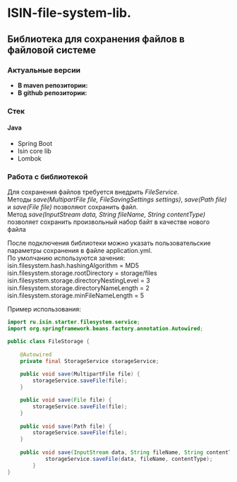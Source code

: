# ISIN-file-system-lib.

## Библиотека для сохранения файлов в файловой системе 

### Актуальные версии

- **В maven репозитории:**
- **В github репозитории:**

### Стек

#### Java

- Spring Boot
- Isin core lib
- Lombok

### Работа с библиотекой

Для сохранения файлов требуется внедрить *FileService*. <br>
Методы *save(MultipartFile file, FileSavingSettings settings)*, 
*save(Path file)* и *save(File file)* позволяют сохранить файл. <br>
Метод *save(InputStream data, String fileName, String contentType)* позволяет
сохранить произвольный набор байт в качестве нового файла

После подключения библиотеки можно указать пользовательские параметры сохранения
в файле application.yml. <br>
По умолчанию используются зачения:
<br> isin.filesystem.hash.hashingAlgorithm = MD5
<br> isin.filesystem.storage.rootDirectory = storage/files
<br> isin.filesystem.storage.directoryNestingLevel = 3
<br> isin.filesystem.storage.directoryNameLength = 2
<br> isin.filesystem.storage.minFileNameLength = 5

Пример использования:
```java
import ru.isin.starter.filesystem.service;
import org.springframework.beans.factory.annotation.Autowired;

public class FileStorage {
    
    @Autowired
    private final StorageService storageService;
    
    public void save(MultipartFile file) {
        storageService.saveFile(file);
    }

    public void save(File file) {
        storageService.saveFile(file);
    }
    
    public void save(Path file) {
        storageService.saveFile(file);
    }
    
    public void save(InputStream data, String fileName, String contentType) {
            storageService.saveFile(data, fileName, contentType);
        }
}
```


